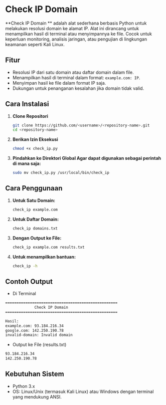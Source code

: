 # Check IP Domain 

**Check IP Domain ** adalah alat sederhana berbasis Python untuk melakukan resolusi domain ke alamat IP. Alat ini dirancang untuk menampilkan hasil di terminal atau menyimpannya ke file. Cocok untuk keperluan monitoring, analisis jaringan, atau pengujian di lingkungan keamanan seperti Kali Linux.

## Fitur

- Resolusi IP dari satu domain atau daftar domain dalam file.
- Menampilkan hasil di terminal dalam format: `example.com: IP`.
- Menyimpan hasil ke file dalam format IP saja.
- Dukungan untuk penanganan kesalahan jika domain tidak valid.

## Cara Instalasi

1. **Clone Repositori**
   ```bash
   git clone https://github.com/<username>/<repository-name>.git
   cd <repository-name>
   ```
2. **Berikan Izin Eksekusi**
   ```bash
   chmod +x check_ip.py
   ```
3. **Pindahkan ke Direktori Global Agar dapat digunakan sebagai perintah di mana saja:**
    ```bash
   sudo mv check_ip.py /usr/local/bin/check_ip
   ```

## Cara Penggunaan

1. **Untuk Satu Domain:**
   ```bash
   check_ip example.com
   ```
2. **Untuk Daftar Domain:**
   ```bash
   check_ip domains.txt
   ```
3. **Dengan Output ke File:**
   ```bash
   check_ip example.com results.txt
   ```
4. **Untuk menampilkan bantuan:**
   ```bash
   check_ip -h
   ```
   
## Contoh Output
- Di Terminal
```bash
==================================================
             Check IP Domain               
==================================================

Hasil:
example.com: 93.184.216.34
google.com: 142.250.190.78
invalid-domain: Invalid domain
```

- Output ke File (results.txt)
```bash
93.184.216.34
142.250.190.78
```

## Kebutuhan Sistem
- Python 3.x
- OS: Linux/Unix (termasuk Kali Linux) atau Windows dengan terminal yang mendukung ANSI.
